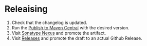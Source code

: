 # Releaising

1. Check that the changelog is updated.
2. Run the [Publish to Maven Central][action] with the desired version.
3. Visit [Sonatype Nexus](https://oss.sonatype.org/) and promote the artifact.
4. Visit [Releases](https://github.com/BraisGabin/detekt-junit-rules/releases) and promote the draft to an actual Github Release. 

[action]: https://github.com/BraisGabin/detekt-junit-rules/actions/workflows/maven-crental-publish.yml

